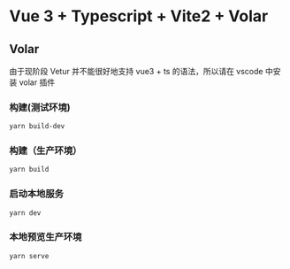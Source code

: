# Vue 3 + Typescript + Vite2 + Volar

## Volar

由于现阶段 Vetur 并不能很好地支持 vue3 + ts 的语法，所以请在 vscode 中安装 volar 插件

### 构建(测试环境)

```bash
yarn build-dev
```

### 构建（生产环境）

```bash
yarn build
```

### 启动本地服务

```bash
yarn dev
```

### 本地预览生产环境

```bash
yarn serve
```
